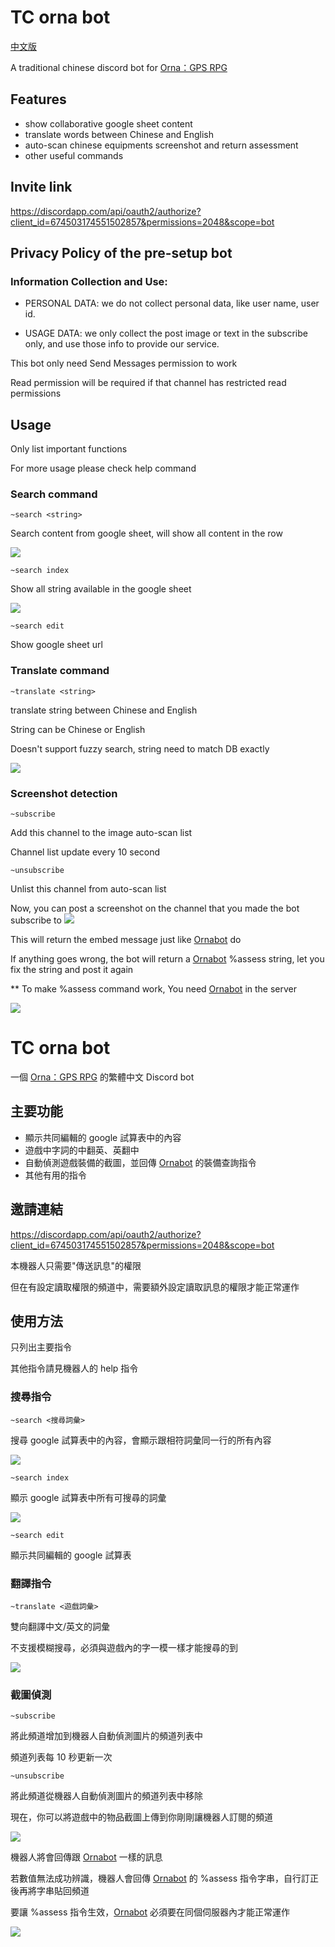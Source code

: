 # TC orna bot

[中文版](#tc-orna-bot-1)

A traditional chinese discord bot for [Orna：GPS RPG](https://playorna.com/)

## Features

-   show collaborative google sheet content
-   translate words between Chinese and English
-   auto-scan chinese equipments screenshot and return assessment
-   other useful commands

## Invite link

https://discordapp.com/api/oauth2/authorize?client_id=674503174551502857&permissions=2048&scope=bot

## Privacy Policy of the pre-setup bot

### Information Collection and Use:

-   PERSONAL DATA: we do not collect personal data, like user name, user id.

-   USAGE DATA: we only collect the post image or text in the subscribe only, and use those info to provide our service.

This bot only need Send Messages permission to work

Read permission will be required if that channel has restricted read permissions

## Usage

Only list important functions

For more usage please check help command

### Search command

```
~search <string>
```

Search content from google sheet, will show all content in the row

![](https://i.imgur.com/S5nHyVO.jpg)

```
~search index
```

Show all string available in the google sheet

![](https://i.imgur.com/pSic8Vv.jpg)

```
~search edit
```

Show google sheet url

### Translate command

```
~translate <string>
```

translate string between Chinese and English

String can be Chinese or English

Doesn't support fuzzy search, string need to match DB exactly

![](https://i.imgur.com/pQ5ySLp.jpg)

### Screenshot detection

```
~subscribe
```

Add this channel to the image auto-scan list

Channel list update every 10 second

```
~unsubscribe
```

Unlist this channel from auto-scan list

Now, you can post a screenshot on the channel that you made the bot subscribe to
![](https://i.imgur.com/lp6i33x.jpg)

This will return the embed message just like [Ornabot](https://orna.guide/gameplay?show=18) do

If anything goes wrong, the bot will return a [Ornabot](https://orna.guide/gameplay?show=18) %assess string, let you fix the string and post it again

\*\* To make %assess command work, You need [Ornabot](https://orna.guide/gameplay?show=18) in the server

![](https://i.imgur.com/P8z5NxG.jpg)

# TC orna bot

一個 [Orna：GPS RPG](https://playorna.com/) 的繁體中文 Discord bot

## 主要功能

-   顯示共同編輯的 google 試算表中的內容
-   遊戲中字詞的中翻英、英翻中
-   自動偵測遊戲裝備的截圖，並回傳 [Ornabot](https://orna.guide/gameplay?show=18) 的裝備查詢指令
-   其他有用的指令

## 邀請連結

https://discordapp.com/api/oauth2/authorize?client_id=674503174551502857&permissions=2048&scope=bot

本機器人只需要"傳送訊息"的權限

但在有設定讀取權限的頻道中，需要額外設定讀取訊息的權限才能正常運作

## 使用方法

只列出主要指令

其他指令請見機器人的 help 指令

### 搜尋指令

```
~search <搜尋詞彙>
```

搜尋 google 試算表中的內容，會顯示跟相符詞彙同一行的所有內容

![](https://i.imgur.com/S5nHyVO.jpg)

```
~search index
```

顯示 google 試算表中所有可搜尋的詞彙

![](https://i.imgur.com/pSic8Vv.jpg)

```
~search edit
```

顯示共同編輯的 google 試算表

### 翻譯指令

```
~translate <遊戲詞彙>
```

雙向翻譯中文/英文的詞彙

不支援模糊搜尋，必須與遊戲內的字一模一樣才能搜尋的到

![](https://i.imgur.com/pQ5ySLp.jpg)

### 截圖偵測

```
~subscribe
```

將此頻道增加到機器人自動偵測圖片的頻道列表中

頻道列表每 10 秒更新一次

```
~unsubscribe
```

將此頻道從機器人自動偵測圖片的頻道列表中移除

現在，你可以將遊戲中的物品截圖上傳到你剛剛讓機器人訂閱的頻道

![](https://i.imgur.com/lp6i33x.jpg)

機器人將會回傳跟 [Ornabot](https://orna.guide/gameplay?show=18) 一樣的訊息

若數值無法成功辨識，機器人會回傳 [Ornabot](https://orna.guide/gameplay?show=18) 的 %assess 指令字串，自行訂正後再將字串貼回頻道

要讓 %assess 指令生效，[Ornabot](https://orna.guide/gameplay?show=18) 必須要在同個伺服器內才能正常運作

![](https://i.imgur.com/P8z5NxG.jpg)
